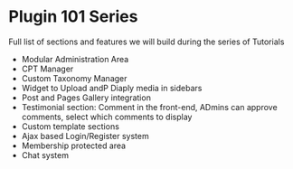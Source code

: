 # Plugin 101 Series

Full list of sections and features we will build during the series of Tutorials

* Modular Administration Area
* CPT Manager
* Custom Taxonomy Manager
* Widget to Upload andP Diaply media in sidebars
* Post and Pages Gallery integration
* Testimonial section: Comment in the front-end, ADmins can approve comments, select which comments to display
* Custom template sections
* Ajax based Login/Register system
* Membership protected area
* Chat system